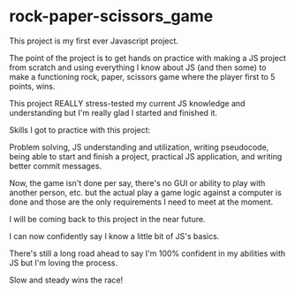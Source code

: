 # rock-paper-scissors_game

This project is my first ever Javascript project. 

The point of the project is to get hands on practice with making a JS project from scratch and using everything I know about JS 
(and then some) to make a functioning rock, paper, scissors game where the player first to 5 points, wins.

This project REALLY stress-tested my current JS knowledge and understanding but I'm really glad I started and finished it.

Skills I got to practice with this project:

Problem solving, JS understanding and utilization, writing pseudocode, being able to start and finish a project,
practical JS application, and writing better commit messages.

Now, the game isn't done per say, there's no GUI or ability to play with another person, etc. but the actual play a game logic 
against a computer is done and those are the only requirements I need to meet at the moment.

I will be coming back to this project in the near future.

I can now confidently say I know a little bit of JS's basics. 

There's still a long road ahead to say I'm 100% confident in my abilities with JS but I'm loving the process.

Slow and steady wins the race!